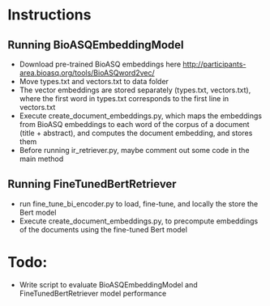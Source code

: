 # Instructions

## Running BioASQEmbeddingModel
- Download pre-trained BioASQ embeddings here http://participants-area.bioasq.org/tools/BioASQword2vec/ 
- Move types.txt and vectors.txt to data folder
- The vector embeddings are stored separately (types.txt, vectors.txt), where the first word in types.txt corresponds to the first line in vectors.txt
- Execute create_document_embeddings.py, which maps the embeddings from BioASQ embeddings to each word of the corpus of a document (title + abstract), and computes the document embedding, and stores them
- Before running ir_retriever.py, maybe comment out some code in the main method

## Running FineTunedBertRetriever
- run fine_tune_bi_encoder.py to load, fine-tune, and locally the store the Bert model
- Execute create_document_embeddings.py, to precompute embeddings of the documents using the fine-tuned Bert model

# Todo:
- Write script to evaluate BioASQEmbeddingModel and FineTunedBertRetriever model performance